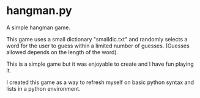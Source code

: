 # hangman.py
A simple hangman game.

This game uses a small dictionary "smalldic.txt" and randomly selects a word for the user to guess within a limited number of guesses. (Guesses allowed depends on the length of the word).

This is a simple game but it was enjoyable to create and I have fun playing it.

I created this game as a way to refresh myself on basic python syntax and lists in a python environment.

